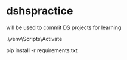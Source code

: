 # dshspractice
will be used to commit DS projects for learning

.\venv\Scripts\Activate

pip install -r requirements.txt
